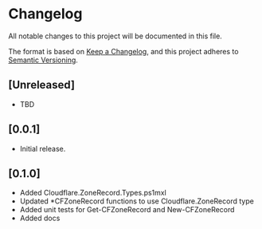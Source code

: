 # Changelog

All notable changes to this project will be documented in this file.

The format is based on [Keep a Changelog](https://keepachangelog.com/en/1.2.0/),
and this project adheres to [Semantic Versioning](https://semver.org/spec/v2.0.0.html).

## [Unreleased]

- TBD

## [0.0.1]

- Initial release.

## [0.1.0]

- Added Cloudflare.ZoneRecord.Types.ps1mxl
- Updated \*CFZoneRecord functions to use Cloudflare.ZoneRecord type
- Added unit tests for Get-CFZoneRecord and New-CFZoneRecord
- Added docs
